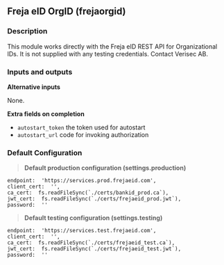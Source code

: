 ## Freja eID OrgID (frejaorgid)

### Description
This module works directly with the Freja eID REST API for Organizational IDs.
It is not supplied with any testing credentials. Contact Verisec AB.

### Inputs and outputs

**Alternative inputs**

None.

**Extra fields on completion**
* `autostart_token` the token used for autostart
* `autostart_url` code for invoking authorization

### Default Configuration
>**Default production configuration (settings.production)**
```
endpoint:  'https://services.prod.frejaeid.com',
client_cert:  '',
ca_cert:  fs.readFileSync(`./certs/bankid_prod.ca`),
jwt_cert:  fs.readFileSync(`./certs/frejaeid_prod.jwt`),
password:  ''
```
>**Default testing configuration (settings.testing)**
```
endpoint:  'https://services.test.frejaeid.com',
client_cert:  '',
ca_cert:  fs.readFileSync(`./certs/frejaeid_test.ca`),
jwt_cert:  fs.readFileSync(`./certs/frejaeid_test.jwt`),
password:  ''
```